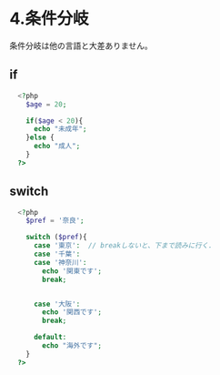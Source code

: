 # 4.条件分岐
条件分岐は他の言語と大差ありません。
## if

```php
  <?php
    $age = 20;

    if($age < 20){
      echo "未成年";
    }else {
      echo "成人";
    }
  ?>
```

## switch
```php
  <?php
    $pref = '奈良';

    switch ($pref){
      case '東京':  // breakしないと、下まで読みに行く.
      case '千葉':
      case '神奈川':
        echo '関東です';
        break;


      case '大阪':
        echo '関西です';
        break;

      default:
        echo "海外です";
    } 
  ?>
```





